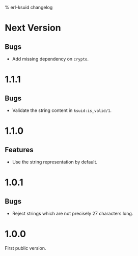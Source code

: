 % erl-ksuid changelog

# Next Version
## Bugs
- Add missing dependency on `crypto`.

# 1.1.1
## Bugs
- Validate the string content in `ksuid:is_valid/1`.

# 1.1.0
## Features
- Use the string representation by default.

# 1.0.1
## Bugs
- Reject strings which are not precisely 27 characters long.

# 1.0.0
First public version.
